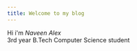 ```yaml
---
title: Welcome to my blog
---
```



Hi i'm _Naveen Alex_  
3rd year B.Tech Computer Science student 
